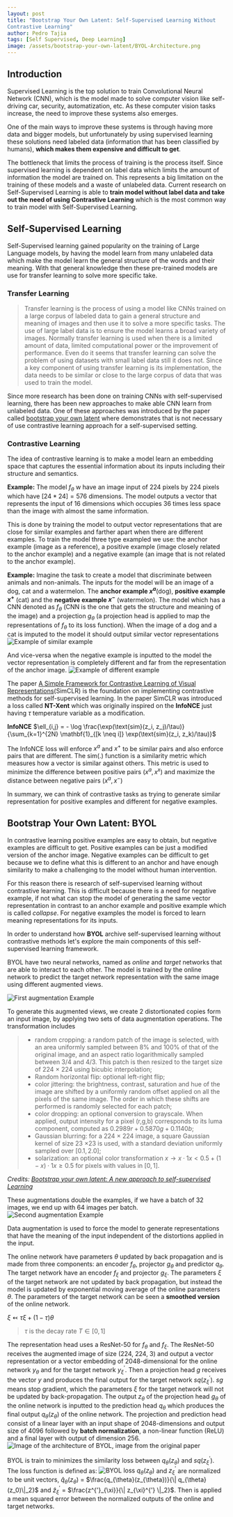 ```yaml
---
layout: post
title: "Bootstrap Your Own Latent: Self-Supervised Learning Without 
Contrastive Learning"
author: Pedro Tajia
tags: [Self Supervised, Deep Learning]
image: /assets/bootstrap-your-own-latent/BYOL-Architecture.png
---
```


## Introduction

Supervised Learning is the top solution to train Convolutional Neural Network (CNN), which is the model made to solve computer vision like self-driving car, security, automatization, etc. As these computer vision tasks increase, the need to improve these systems also emerges.

One of the main ways to improve these systems is through having more data and bigger models, but unfortunately by using supervised learning these solutions need labeled data (information that has been classified by humans), **which makes them expensive and difficult to get**.

The bottleneck that limits the process of training is the process itself. Since supervised learning is dependent on label data which limits the amount of information the model are trained on. This represents a big limitation on the training of these models and a waste of unlabeled data. Current research on Self-Supervised Learning is able to **train model without label data and take out the need of using Contrastive Learning** which is the most common way to train model with Self-Supervised Learning. 

## Self-Supervised Learning
Self-Supervised learning gained popularity on the training of Large Language models, by having the model learn from many unlabeled data which make the model learn the general structure of the words and their meaning. With that general knowledge then these pre-trained models are use for transfer learning to solve more specific take. 

### Transfer Learning
>Transfer learning is the process of using a model like CNNs trained on a large corpus of labeled data to gain a general structure and meaning of images and then use it to solve a more specific tasks. The use of large label data is to ensure the model learns a broad variety of images. Normally transfer learning is used when there is a limited amount of data, limited computational power or the improvement of performance. Even do it seems that transfer learning can solve the problem of using datasets with small label data still it does not. Since a key component of using transfer learning is its implementation, the data needs to be similar or close to the large corpus of data that was used to train the model.

Since more research has been done on training CNNs with self-supervised learning, there has been new approaches to make able CNN learn from unlabeled data. One of these approaches was introduced by the paper called [bootstrap your own latent](https://arxiv.org/pdf/2006.07733) where demonstrates that is not necessary of use contrastive learning approach for a self-supervised setting.

### Contrastive Learning
The idea of contrastive learning is to make a model learn an embedding space that captures the essential information about its inputs including their structure and semantics.  

**Example:**
The model $f_\theta$ w have an image input of 224 pixels by 224 pixels which have $[24*24] = 576$ dimensions. The model outputs a vector that represents the input of $16$ dimensions which occupies 36 times less space than the image with almost the same information.

This is done by training the model to output vector representations that are close for similar examples and farther apart when there are different examples. To train the model three type exampled we use: the anchor example (image as a reference), a positive example (image closely related to the anchor example) and a negative example (an image that is not related to the anchor example).

**Example:**
Imagine the task to create a model that discriminate between animals and non-animals. The inputs for the model will be an image of a dog, cat and a watermelon. The **anchor example $x^a$**(dog), **positive example $x^+$** (cat) and the **negative example $x^-$** (watermelon). The model which has a CNN denoted as $f_\theta$ (CNN is the one that gets the structure and meaning of the image) and a projection $g_\theta$ (a projection head is applied to map the representations of $f_\theta$ to its loss function). When the image of a dog and a cat is imputed to the model it should output similar vector representations
![Example of similar example](/assets/bootstrap-your-own-latent/CL-Explication-positive.svg)


And vice-versa when the negative example is inputted to the model the vector representation is completely different and far from the representation of the anchor image.
![Example of different example](/assets/bootstrap-your-own-latent/CL-Explication-negative.svg)

The paper [A Simple Framework for Contrastive Learning of Visual Representations](https://arxiv.org/pdf/2002.05709)(SimCLR) is the foundation on implementing contrastive methods for self-supervised learning. In the paper SimCLR was introduced a loss called **NT-Xent** which was originally inspired on the **InfoNCE** just having $\tau$ temperature variable as a modification.

**InfoNCE**
<span style="font-size: 1em;">$\ell_{i,j} = - \log \frac{\exp(\text{sim}(z_i, z_j)/\tau)}{\sum_{k=1}^{2N} \mathbf{1}_{[k \neq i]} \exp(\text{sim}(z_i, z_k)/\tau)}$</span>

<!-- **NT-Xent**
<span style="font-size: 2em;">$\ell_{i,j} = - \log \frac{\exp(\text{sim}(z_i, z_j)/\tau)}{\sum_{k=1}^{2N} \mathbf{1}_{[k \neq i]} \exp(\text{sim}(z_i, z_k)/\tau)}$</span> -->

The InfoNCE loss will enforce $x^a$ and $x^+$ to be similar pairs and also enforce pairs that are different. The sim(.) function is a similarity metric which measures how a vector is similar against others. This metric is used to minimize the difference between positive pairs $(x^a, x^x)$ and maximize the distance between negative pairs $(x^a, x^-)$

In summary, we can think of contrastive tasks as trying to generate similar representation for positive examples and different for negative examples.

## Bootstrap Your Own Latent: BYOL
In contrastive learning positive examples are easy to obtain, but negative examples are difficult to get. Positive examples can be just a modified version of the anchor image. Negative examples can be difficult to get because we to define what this is different to an anchor and have enough similarity to make a challenging to the model without human intervention.

For this reason there is research of self-supervised learning without contrastive learning. This is difficult because there is a need for negative example, if not what can stop the model of generating the same vector representation in contrast to an anchor example and positive example which is called *collapse*. For negative examples the model is forced to learn meaning representations for its inputs.

In order to understand how **BYOL** archive self-supervised learning without contrastive methods let's explore the main components of this self-supervised learning framework.

BYOL have two neural networks, named as *online* and *target* networks that are able to interact to each other.
The model is trained by the online network to predict the target network representation with the same image using different augmented views.

![First augmentation Example](/assets/bootstrap-your-own-latent/Augmentation_1.svg)

To generate this augmented views, we create 2 distortionated copies form an input image, by applying two sets of data augmentation operations. The transformation includes 

>* random cropping: a random patch of the image is selected, with an area uniformly sampled between 8% and 100% of that of the original image, and an aspect ratio logarithmically sampled between 3/4 and 4/3. This patch is then resized to the target size of 224 × 224 using bicubic interpolation;
>* Random horizontal flip: optional left-right flip;
>* color jittering: the brightness, contrast, saturation and hue of the image are shifted by a uniformly random offset applied on all the pixels of the same image. The order in which these shifts are performed is randomly selected for each patch;
>* color dropping: an optional conversion to grayscale. When applied, output intensity for a pixel (r,g,b) corresponds to its luma component, computed as $0.2989r+ 0.5870g+ 0.1140b$;
>* Gaussian blurring: for a 224 × 224 image, a square Gaussian kernel of size 23 ×23 is used, with a standard deviation uniformly sampled over $[0.1,2.0]$;
>* solarization: an optional color transformation $x→x·1{x<0.5}+ (1−x)·1{x≥0.5}$ for pixels with values in $[0,1]$.

*Credits: [Bootstrap your own latent: A new approach to self-supervised Learning](https://arxiv.org/pdf/2006.07733)*


These augmentations double the examples, if we have a batch of 32 images, we end up with 64 images per batch.  
![Second augmentation Example](/assets/bootstrap-your-own-latent/Augmentation_conbination.svg)

Data augmentation is used to force the model to generate representations that have the meaning of the input independent of the distortions applied in the input.

The online network have parameters $\theta$ updated by back propagation and is made from three components: an encoder $f_{\theta}$, projector $g_{\theta}$ and predictor $q_{\theta}$. The target network have an encoder $f_{\xi}$ and projector $g_{\xi}$. The parameters $\xi$ of the target network are not updated by back propagation, but instead the model is updated by exponential moving average of the online parameters $\theta$. The parameters of the target network can be seen a **smoothed version** of the online network.

<span style="font-size: 1em;">${\xi}\leftarrowtail{\tau}{\xi}+(1-\tau){\theta}$</span>
 
> $\tau$ is the decay rate $T\in[0, 1]$

The representation head uses a ResNet-50 for $f_{\theta}$ and $f_{\xi}$. The ResNet-50 receives the augmented image of size (224, 224, 3) and output a vector representation or a vector embedding of 2048-dimensional for the online network $y_{\theta}$ and for the target network $y_{\xi}^{'}$. Then a projection head $g$ receives the vector $y$ and produces the final output for the target network $sq(z_{\xi}^{'})$. $sg$ means stop gradient, which the parameters $\xi$ for the target network will not be updated by back-propagation. The output $z_{\theta}$ of the projection head $g_{\theta}$ of the online network is inputted to the prediction head $q_{\theta}$ which produces the final output $q_{\theta}(z_{\theta})$ of the online network. The projection and prediction head consist of a linear layer with an input shape of 2048-dimensions and output size of 4096 followed by **batch normalization**, a non-linear function (ReLU) and a final layer with output of dimension 256.
![Image of the architecture of BYOL, image from the original paper](/assets/bootstrap-your-own-latent/BYOL-Architecture.png)

BYOL is train to minimizes the similarity loss between $q_{\theta}(z_{\theta})$ and $sq(z_{\xi}^{'})$. The loss function is defined as:
![BYOL loss](/assets/bootstrap-your-own-latent/BYOL_Loss.png)
$q_{\theta}(z_{\theta})$ and $z_{\xi}^{'}$ are normalized to be unit vectors, ${\hat{q}}_{\theta}(z_{\theta})$ = $\frac{q_{\theta}(z_{\theta})}{\| q_{\theta}(z_0)\|_2}$ and ${{\hat{z}}_{\xi}^{'}}$ = $\frac{z^{'}_{\xi}}{\| z_{\xi}^{'} \|_2}$. Then is applied a mean squared error between the normalized outputs of the online and target networks.

